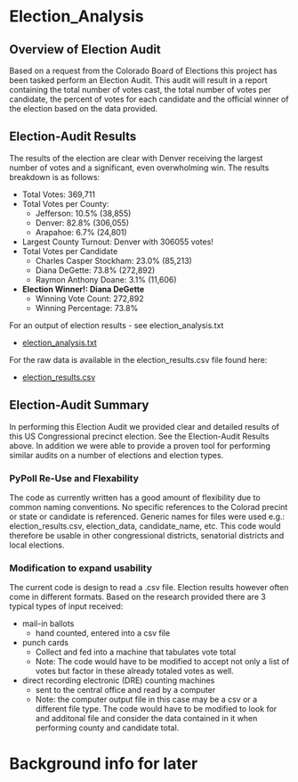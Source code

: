 # Election_Analysis

## Overview of Election Audit
Based on a request from the Colorado Board of Elections this project has been tasked perform an Election Audit.  This audit will result in a report containing the total number of votes cast, the total number of votes per candidate, the percent of votes for each candidate and the official winner of the election based on the data provided. 

## Election-Audit Results
The results of the election are clear with Denver receiving the largest number of votes and a significant, even overwholming win.  The results breakdown is as follows:
* Total Votes: 369,711
* Total Votes per County:
  * Jefferson: 10.5% (38,855)
  * Denver: 82.8% (306,055)
  * Arapahoe: 6.7% (24,801)
* Largest County Turnout: Denver with 306055 votes!
* Total Votes per Candidate
  * Charles Casper Stockham: 23.0% (85,213)
  * Diana DeGette: 73.8% (272,892)
  * Raymon Anthony Doane: 3.1% (11,606)
* **Election Winner!:  Diana DeGette**
  * Winning Vote Count: 272,892
  * Winning Percentage: 73.8%

For an output of election results - see election_analysis.txt
* [election_analysis.txt](https://github.com/SusanFair/Election_Analysis/blob/main/analysis/election_analysis.txt)

For the raw data is available in the election_results.csv file found here:
* [election_results.csv](https://github.com/SusanFair/Election_Analysis/blob/main/Resources/election_results.csv)

## Election-Audit Summary
In performing this Election Audit we provided clear and detailed results of this US Congressional precinct election.  See the Election-Audit Results above.  In addition we were able to provide a proven tool for performing similar audits on a number of elections and election types.

### PyPoll Re-Use and Flexability
The code as currently written has a good amount of flexibility due to common naming conventions.  No specific references to the Colorad precint or state or candidate is referenced.  Generic names for files were used e.g.: election_results.csv, election_data, candidate_name, etc.  This code would therefore be usable in other congressional districts, senatorial districts and local elections.

### Modification to expand usability
The current code is design to read a .csv file.  Election results however often come in different formats.  Based on the research provided there are 3 typical types of input received:
* mail-in ballots
  * hand counted, entered into a csv file
* punch cards
  * Collect and fed into a machine that tabulates vote total
  * Note:  The code would have to be modified to accept not only a list of votes but factor in these already totaled votes as well.
* direct recording electronic (DRE)  counting machines
  * sent to the central office and read by a computer
  * Note:  the computer output file in this case may be a csv or a different file type.  The code would have to be modified to look for and additonal file and consider the data contained in it when performing county and candidate total.












# Background info for later


